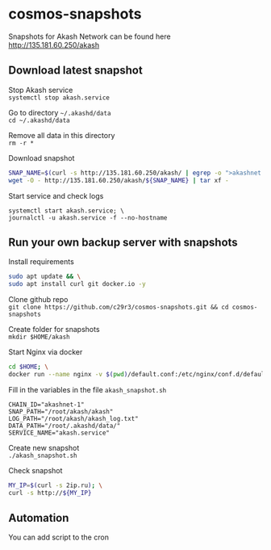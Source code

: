 # cosmos-snapshots  
Snapshots for Akash Network can be found here  
http://135.181.60.250/akash  

## Download latest snapshot  
Stop Akash service  
`systemctl stop akash.service`  

Go to directory `~/.akashd/data`  
`cd ~/.akashd/data`

Remove all data in this directory  
`rm -r *`

Download snapshot  
```bash
SNAP_NAME=$(curl -s http://135.181.60.250/akash/ | egrep -o ">akashnet.*tar" | tr -d ">"); \
wget -O - http://135.181.60.250/akash/${SNAP_NAME} | tar xf -
```

Start service and check logs  
```
systemctl start akash.service; \
journalctl -u akash.service -f --no-hostname
```


## Run your own backup server with snapshots  
Install requirements  
```bash
sudo apt update && \
sudo apt install curl git docker.io -y
```

Clone github repo  
`git clone https://github.com/c29r3/cosmos-snapshots.git && cd cosmos-snapshots`  

Create folder for snapshots  
`mkdir $HOME/akash`

Start Nginx via docker  
```bash
cd $HOME; \
docker run --name nginx -v $(pwd)/default.conf:/etc/nginx/conf.d/default.conf -v $(pwd)/akash/:/root/ -p 80:80 -d nginx
```

Fill in the variables in the file `akash_snapshot.sh`  
```
CHAIN_ID="akashnet-1"
SNAP_PATH="/root/akash/akash"
LOG_PATH="/root/akash/akash_log.txt"
DATA_PATH="/root/.akashd/data/"
SERVICE_NAME="akash.service"
```
Create new snapshot  
`./akash_snapshot.sh`  

Check snapshot  
```bash
MY_IP=$(curl -s 2ip.ru); \
curl -s http://${MY_IP}
```

## Automation  
You can add script to the cron  
